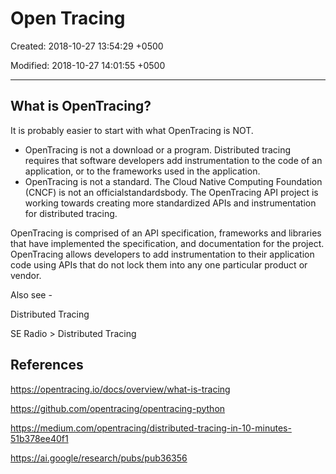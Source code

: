 # Open Tracing

Created: 2018-10-27 13:54:29 +0500

Modified: 2018-10-27 14:01:55 +0500

---

## What is OpenTracing?

It is probably easier to start with what OpenTracing is NOT.

- OpenTracing is not a download or a program. Distributed tracing requires that software developers add instrumentation to the code of an application, or to the frameworks used in the application.
- OpenTracing is not a standard. The Cloud Native Computing Foundation (CNCF) is not an officialstandardsbody. The OpenTracing API project is working towards creating more standardized APIs and instrumentation for distributed tracing.

OpenTracing is comprised of an API specification, frameworks and libraries that have implemented the specification, and documentation for the project. OpenTracing allows developers to add instrumentation to their application code using APIs that do not lock them into any one particular product or vendor.

Also see -

Distributed Tracing

SE Radio > Distributed Tracing

## References

<https://opentracing.io/docs/overview/what-is-tracing>

<https://github.com/opentracing/opentracing-python>

<https://medium.com/opentracing/distributed-tracing-in-10-minutes-51b378ee40f1>

<https://ai.google/research/pubs/pub36356>
